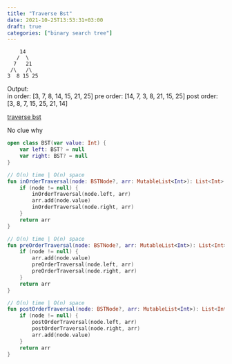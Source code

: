 ```yaml
---
title: "Traverse Bst"
date: 2021-10-25T13:53:31+03:00
draft: true
categories: ["binary search tree"]
---
```


        14
       /  \
      7   21
     /\   /\
    3  8 15 25

Output: \
in order: [3, 7, 8, 14, 15, 21, 25]
pre order: [14, 7, 3, 8, 21, 15, 25]
post order: [3, 8, 7, 15, 25, 21, 14]

[traverse bst](https://github.com/solairerove/algs4-leprosorium/blob/master/src/main/kotlin/com/github/solairerove/algs4/leprosorium/binary_search_tree/TraverseBST.kt)

No clue why 

```kotlin
open class BST(var value: Int) {
    var left: BST? = null
    var right: BST? = null
}

// O(n) time | O(n) space
fun inOrderTraversal(node: BSTNode?, arr: MutableList<Int>): List<Int> {
    if (node != null) {
        inOrderTraversal(node.left, arr)
        arr.add(node.value)
        inOrderTraversal(node.right, arr)
    }
    return arr
}

// O(n) time | O(n) space
fun preOrderTraversal(node: BSTNode?, arr: MutableList<Int>): List<Int> {
    if (node != null) {
        arr.add(node.value)
        preOrderTraversal(node.left, arr)
        preOrderTraversal(node.right, arr)
    }
    return arr
}

// O(n) time | O(n) space
fun postOrderTraversal(node: BSTNode?, arr: MutableList<Int>): List<Int> {
    if (node != null) {
        postOrderTraversal(node.left, arr)
        postOrderTraversal(node.right, arr)
        arr.add(node.value)
    }
    return arr
}
```
